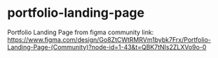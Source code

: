 # portfolio-landing-page

Portfolio Landing Page from figma community 
link: https://www.figma.com/design/Go8ZtCWtRMRVm1bybk7Frx/Portfolio-Landing-Page-(Community)?node-id=1-43&t=QBK7tNIs2ZLXVo9o-0
